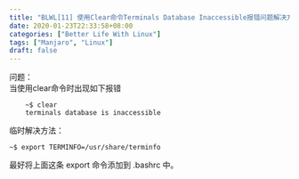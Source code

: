 ```yaml
---
title: "BLWL[11] 使用Clear命令Terminals Database Inaccessible报错问题解决方案"
date: 2020-01-23T22:33:58+08:00
categories: ["Better Life With Linux"]
tags: ["Manjaro", "Linux"]
draft: false
---
```

问题：  
当使用clear命令时出现如下报错  
   
        ~$ clear   
        terminals database is inaccessible   

临时解决方法：
    
    ~$ export TERMINFO=/usr/share/terminfo   
    
最好将上面这条 export 命令添加到 .bashrc 中。
